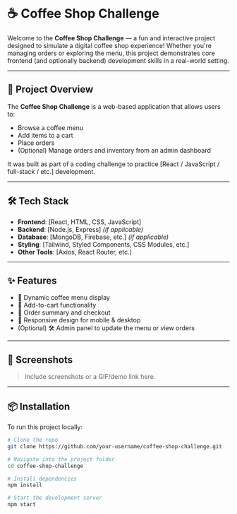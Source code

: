 
# ☕ Coffee Shop Challenge

Welcome to the **Coffee Shop Challenge** — a fun and interactive project designed to simulate a digital coffee shop experience! Whether you're managing orders or exploring the menu, this project demonstrates core frontend (and optionally backend) development skills in a real-world setting.

---

## 🚀 Project Overview

The **Coffee Shop Challenge** is a web-based application that allows users to:

- Browse a coffee menu
- Add items to a cart
- Place orders
- (Optional) Manage orders and inventory from an admin dashboard

It was built as part of a coding challenge to practice [React / JavaScript / full-stack / etc.] development.

---

## 🛠️ Tech Stack

- **Frontend**: [React, HTML, CSS, JavaScript]
- **Backend**: [Node.js, Express] *(if applicable)*
- **Database**: [MongoDB, Firebase, etc.] *(if applicable)*
- **Styling**: [Tailwind, Styled Components, CSS Modules, etc.]
- **Other Tools**: [Axios, React Router, etc.]

---

## ✨ Features

- 🍵 Dynamic coffee menu display
- 🛒 Add-to-cart functionality
- 🧾 Order summary and checkout
- 📱 Responsive design for mobile & desktop
- (Optional) 🛠 Admin panel to update the menu or view orders

---

## 📸 Screenshots

> Include screenshots or a GIF/demo link here.

---

## 📦 Installation

To run this project locally:

```bash
# Clone the repo
git clone https://github.com/your-username/coffee-shop-challenge.git

# Navigate into the project folder
cd coffee-shop-challenge

# Install dependencies
npm install

# Start the development server
npm start
